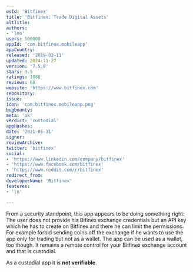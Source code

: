 ```yaml
---
wsId: 'Bitfinex'
title: 'Bitfinex: Trade Digital Assets'
altTitle: 
authors:
- 'leo'
users: 500000
appId: 'com.bitfinex.mobileapp'
appCountry: 
released: '2019-02-11'
updated: 2024-11-27
version: '7.5.0'
stars: 3.5
ratings: 1986
reviews: 68
website: 'https://www.bitfinex.com'
repository: 
issue: 
icon: 'com.bitfinex.mobileapp.png'
bugbounty: 
meta: 'ok'
verdict: 'custodial'
appHashes: 
date: '2021-05-31'
signer: 
reviewArchive: 
twitter: 'bitfinex'
social:
- 'https://www.linkedin.com/company/bitfinex'
- 'https://www.facebook.com/bitfinex'
- 'https://www.reddit.com/r/bitfinex'
redirect_from: 
developerName: 'Bitfinex'
features:
- 'ln'

---
```


From a security standpoint, this app appears to be doing something right: The
user does not provide his Bifinex exchange credentials but an API key which he
has to create on Bitfinex and there he can limit the permissions. For example
forbid sending coins off the exchange if he wants to use the app only for
trading but not as a wallet. The app can be used as a wallet, too though. It
remains a remote control for your Bitfinex exchange account and that is
custodial.

As a custodial app it is **not verifiable**.
